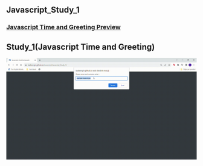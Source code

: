 ## Javascript_Study_1
### [Javascript Time and Greeting Preview](https://kaderergin.github.io/Javascript/Javascript_Study_1/)
## Study_1(Javascript Time and Greeting)
![Javascript Time and Greeting](https://github.com/KaderErgin/Javascript/blob/master/Javascript_Study_1/img/Javascript-clock-study.gif)
